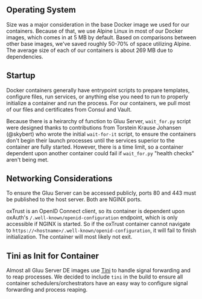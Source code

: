 ## Operating System

Size was a major consideration in the base Docker image we used for our containers. Because of that, we use Alpine Linux in most of our Docker images, which comes in at 5 MB by default. Based on comparisons between other base images, we've saved roughly 50-70% of space utilizing Alpine. The average size of each of our containers is about 269 MB due to dependencies.

## Startup

Docker containers generally have entrypoint scripts to prepare templates, configure files, run services, or anything else you need to run to properly initialize a container and run the process. For our containers, we pull most of our files and certificates from Consul and Vault.

Because there is a heirarchy of function to Gluu Server, `wait_for.py` script were designed thanks to contributions from Torstein Krause Johansen (@skybert) who wrote the initial `wait-for-it` script, to ensure the containers don't begin their launch processes until the services superior to the container are fully started. However, there is a time limit, so a container dependent upon another container could fail if `wait_for.py` "health checks" aren't being met.

## Networking Considerations

To ensure the Gluu Server can be accessed publicly, ports 80 and 443 must be published to the host server. Both are NGINX ports.

oxTrust is an OpenID Connect client, so its container is dependent upon oxAuth's `/.well-known/openid-configuration` endpoint, which is only accessible if NGINX is started. So if the oxTrust container cannot navigate to `https://<hostname>/.well-known/openid-configuration`, it will fail to finish initialization. The container will most likely not exit.

## Tini as Init for Container

Almost all Gluu Server DE images use [Tini](https://github.com/krallin/tini) to handle signal forwarding and to reap processes.
We decided to include `tini` in the build to ensure all container schedulers/orchestrators have an easy way to configure signal forwarding and process reaping.
